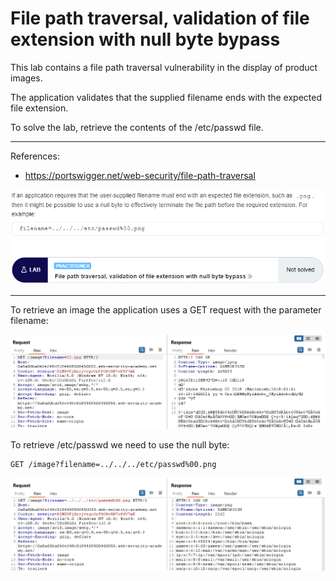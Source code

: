 
# File path traversal, validation of file extension with null byte bypass

This lab contains a file path traversal vulnerability in the display of product images.

The application validates that the supplied filename ends with the expected file extension.

To solve the lab, retrieve the contents of the /etc/passwd file.

---------------------------------------------

References: 

- https://portswigger.net/web-security/file-path-traversal



![img](images/File%20path%20traversal,%20validation%20of%20file%20extension%20with%20null%20byte%20bypass/1.png)

---------------------------------------------


To retrieve an image the application uses a GET request with the parameter filename:



![img](images/File%20path%20traversal,%20validation%20of%20file%20extension%20with%20null%20byte%20bypass/2.png)

To retrieve /etc/passwd we need to use the null byte:

```
GET /image?filename=../../../etc/passwd%00.png
```



![img](images/File%20path%20traversal,%20validation%20of%20file%20extension%20with%20null%20byte%20bypass/3.png)